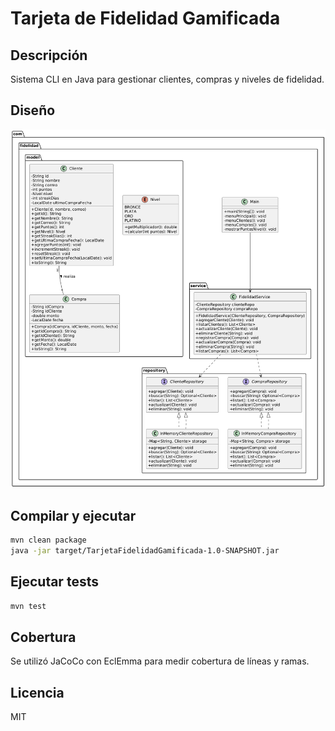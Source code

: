 # Tarjeta de Fidelidad Gamificada

## Descripción
Sistema CLI en Java para gestionar clientes, compras y niveles de fidelidad.

## Diseño

![Diagrama](docs/UML.png)

## Compilar y ejecutar
```bash
mvn clean package
java -jar target/TarjetaFidelidadGamificada-1.0-SNAPSHOT.jar
```

## Ejecutar tests

```bash
mvn test
```
## Cobertura

Se utilizó JaCoCo con EclEmma para medir cobertura de líneas y ramas.

## Licencia

MIT
